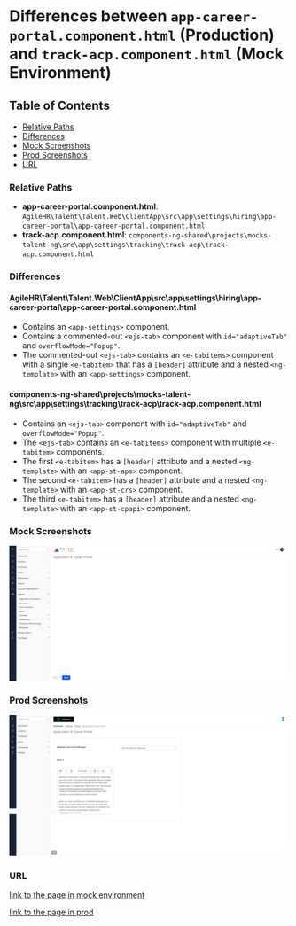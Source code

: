 # Differences between `app-career-portal.component.html` (Production) and `track-acp.component.html` (Mock Environment)

## Table of Contents

-   [Relative Paths](#relative-paths)
-   [Differences](#differences)
-   [Mock Screenshots](#mock-screenshots)
-   [Prod Screenshots](#prod-screenshots)
-   [URL](#url)

### Relative Paths

-   **app-career-portal.component.html**: `AgileHR\Talent\Talent.Web\ClientApp\src\app\settings\hiring\app-career-portal\app-career-portal.component.html`
-   **track-acp.component.html**: `components-ng-shared\projects\mocks-talent-ng\src\app\settings\tracking\track-acp\track-acp.component.html`

### Differences

#### AgileHR\Talent\Talent.Web\ClientApp\src\app\settings\hiring\app-career-portal\app-career-portal.component.html

-   Contains an `<app-settings>` component.
-   Contains a commented-out `<ejs-tab>` component with `id="adaptiveTab"` and `overflowMode="Popup"`.
-   The commented-out `<ejs-tab>` contains an `<e-tabitems>` component with a single `<e-tabitem>` that has a `[header]` attribute and a nested `<ng-template>` with an `<app-settings>` component.

#### components-ng-shared\projects\mocks-talent-ng\src\app\settings\tracking\track-acp\track-acp.component.html

-   Contains an `<ejs-tab>` component with `id="adaptiveTab"` and `overflowMode="Popup"`.
-   The `<ejs-tab>` contains an `<e-tabitems>` component with multiple `<e-tabitem>` components.
-   The first `<e-tabitem>` has a `[header]` attribute and a nested `<ng-template>` with an `<app-st-aps>` component.
-   The second `<e-tabitem>` has a `[header]` attribute and a nested `<ng-template>` with an `<app-st-crs>` component.
-   The third `<e-tabitem>` has a `[header]` attribute and a nested `<ng-template>` with an `<app-st-cpapi>` component.

### Mock Screenshots

![Mock Screenshot](./track-acp-mock.png)

### Prod Screenshots

![Prod Screenshot](./app-career-portal-prod.png)

### URL

[link to the page in mock environment](http://localhost:4340/settings/tracking/application-career-portal)

[link to the page in prod](https://piedpiper.agilehr.net/core/settings/hiring/app-career-portal)
